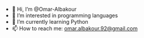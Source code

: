 - 👋 Hi, I’m @Omar-Albakour
- 👀 I’m interested in programming languages
- 🌱 I’m currently learning Python
- 📫 How to reach me: omar.albakour.92@gmail.com

<!---
Omar-Albakour/Omar-Albakour is a ✨ special ✨ repository because its `README.md` (this file) appears on your GitHub profile.
You can click the Preview link to take a look at your changes.
--->
